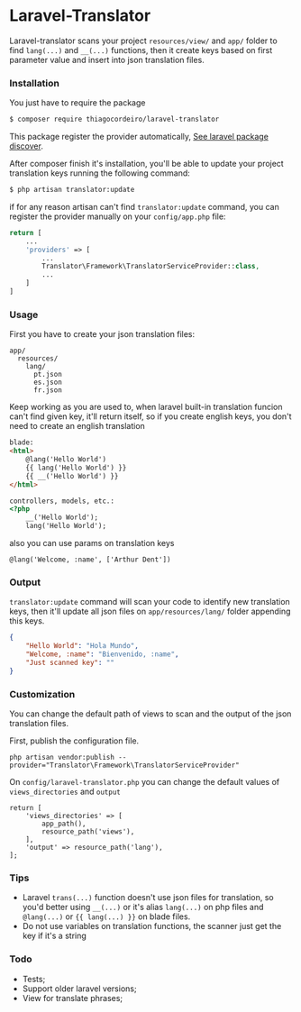 # Laravel-Translator

Laravel-translator scans your project `resources/view/` and `app/` folder to find `lang(...)` and `__(...)` functions, then it create keys based on first parameter value and insert into json translation files.

### Installation

You just have to require the package

```sh
$ composer require thiagocordeiro/laravel-translator
```

This package register the provider automatically,
[See laravel package discover](https://laravel.com/docs/5.5/packages#package-discovery).

After composer finish it's installation, you'll be able to update your project translation keys running the following command:
```sh
$ php artisan translator:update
```

if for any reason artisan can't find `translator:update` command, you can register the provider manually on your `config/app.php` file:

```php
return [
    ...
    'providers' => [
        ...
        Translator\Framework\TranslatorServiceProvider::class,
        ...
    ]
]
```

### Usage
First you have to create your json translation files:
```
app/
  resources/
    lang/
      pt.json
      es.json
      fr.json
```
Keep working as you are used to, when laravel built-in translation funcion can't find given key, it'll return itself, so if you create english keys, you don't need to create an english translation 
```html
blade:
<html>
    @lang('Hello World')
    {{ lang('Hello World') }}
    {{ __('Hello World') }}
</html>

controllers, models, etc.:
<?php
    __('Hello World');
    lang('Hello World');
```

also you can use params on translation keys
```
@lang('Welcome, :name', ['Arthur Dent'])
```

### Output
`translator:update` command will scan your code to identify new translation keys, then it'll update all json files on `app/resources/lang/` folder appending this keys.

```json
{
    "Hello World": "Hola Mundo",
    "Welcome, :name": "Bienvenido, :name",
    "Just scanned key": ""
}
```

### Customization
You can change the default path of views to scan and the output of the json translation files.

First, publish the configuration file.

```
php artisan vendor:publish --provider="Translator\Framework\TranslatorServiceProvider"
```

On ``config/laravel-translator.php`` you can change the default values of `views_directories` and `output`

```
return [
    'views_directories' => [
        app_path(),
        resource_path('views'),
    ],
    'output' => resource_path('lang'),
];
```

### Tips
 - Laravel `trans(...)` function doesn't use json files for translation, so you'd better using `__(...)` or it's alias `lang(...)` on php files and `@lang(...)` or `{{ lang(...) }}` on blade files.
 - Do not use variables on translation functions, the scanner just get the key if it's a string

### Todo
- Tests;
- Support older laravel versions;
- View for translate phrases;
